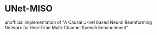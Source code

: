 # UNet-MISO
unofficial implementation of "A Causal U-net based Neural Beamforming Network for Real-Time Multi-Channel Speech Enhancement"
